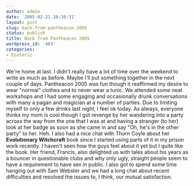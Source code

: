 ```yaml
---
author: admin
date: '2005-02-21 20:30:31'
layout: post
slug: back-from-pantheacon-2005
status: publish
title: Back from Pantheacon 2005
wordpress_id: '403'
categories:
- Esoteric
---
```


We're home at last. I didn't really have a lot of time over the weekend
to write as much as before. Maybe I'll put something together in the
next couple of days. Pantheacon 2005 was fun though it reaffirmed my
desire to wear "normal" clothes and to never wear a tunic. We attended
some neat workshops and I had some engaging and occasionally drunk
conversations with many a pagan and magician at a number of parties. Due
to limiting myself to only a few drinks last night, I feel ok today. As
always, everyone thinks my mom is cool though I got revenge by her
wandering into a party across the way from the one that I was at and
having a stranger (to her) look at her badge as soon as she came in and
say "Oh, he's in the other party" to her. Heh. I also had a nice chat
with Thorn Coyle about her **Evolutionary Witchcraft** book since I
started using parts of it in my prison work recently. I haven't seen how
the guys feel about it yet but I quite like the book. Her friend,
Francis, also delighted us with tales about his years as a bouncer in
questionable clubs and why only ugly, straight people seem to have a
requirement to have sex in public. I also got to spend some time hanging
out with Sam Webster and we had a long chat about recent difficulties
and resolved the issues to, I think, our mutual satisfaction.
